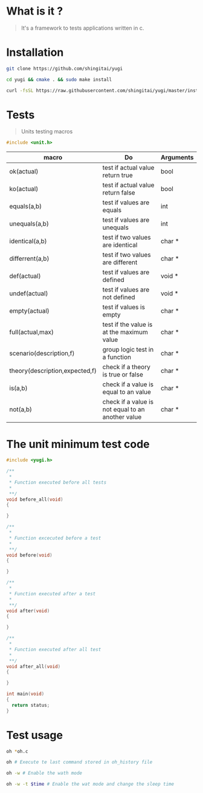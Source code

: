# What is it ?

> It's a framework to tests applications written in c.

# Installation

```bash
git clone https://github.com/shingitai/yugi
```

```bash
cd yugi && cmake . && sudo make install
```

```bash
curl -fsSL https://raw.githubusercontent.com/shingitai/yugi/master/install | bash
```

# Tests


> Units testing macros

```c
#include <unit.h>
```

|  macro                            | Do                                                           | Arguments                                              |
|-----------------------------------|--------------------------------------------------------------|--------------------------------------------------------|
|  ok(actual)                       |  test if actual value return true                            | bool                                                   |
|  ko(actual)                       |  test if actual value return false                           | bool                                                   |
|  equals(a,b)                      |  test if values are equals                                   | int|double|float...                                    |
|  unequals(a,b)                    |  test if values are unequals                                 | int|double|float..                                     |
|  identical(a,b)                   |  test if two values are identical                            | char *|const char *                                    |
|  differrent(a,b)                  |  test if two values are different                            | char *|const char *                                    |
|  def(actual)                      |  test if values are defined                                  | void *                                                 |
|  undef(actual)                    |  test if values are not defined                              | void *                                                 |
|  empty(actual)                    |  test if values is empty                                     | char *|const char *                                    |
|  full(actual,max)                 |  test if the value is at the maximum value                   | char *|const char *                                    |
|  scenario(description,f)          |  group logic test in a function                              | char *|const char *, void (*f)(void)                   |
|  theory(description,expected,f)   |  check if a theory is true or false                          | char *|const char *,bool,void*                         |
|  is(a,b)                          |  check if a value is equal to an value                       | char *|const char *,bool,void*                         |
|  not(a,b)                         |  check if a value is not equal to an another value           | char *|const char *,bool,void*                         |
# The unit minimum test code

```c
#include <yugi.h>

/**
 *
 * Function executed before all tests
 *
 **/
void before_all(void)
{

}

/**
 *
 * Function excecuted before a test
 *
 **/
void before(void)
{

}

/**
 *
 * Function executed after a test
 *
 **/
void after(void)
{

}

/**
 *
 * Function executed after all test
 *
 **/
void after_all(void)
{

}

int main(void)
{
  return status;
}
```

# Test usage

```bash
oh *oh.c

oh # Execute te last command stored in oh_history file

oh -w # Enable the wath mode

oh -w -t $time # Enable the wat mode and change the sleep time

```
